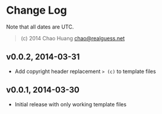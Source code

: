Change Log
==========

Note that all dates are UTC.

> (c) 2014 Chao Huang <chao@realguess.net>


v0.0.2, 2014-03-31
------------------
- Add copyright header replacement `> (c)` to template files

v0.0.1, 2014-03-30
------------------
- Initial release with only working template files

